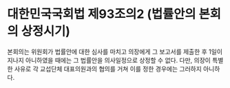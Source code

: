 # 대한민국국회법 제93조의2 (법률안의 본회의 상정시기)

본회의는 위원회가 법률안에 대한 심사를 마치고 의장에게 그 보고서를 제출한 후 1일이 지나지 아니하였을 때에는 그 법률안을 의사일정으로 상정할 수 없다. 다만, 의장이 특별한 사유로 각 교섭단체 대표의원과의 협의를 거쳐 이를 정한 경우에는 그러하지 아니하다.
